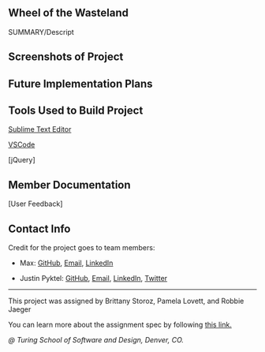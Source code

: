 ## Wheel of the Wasteland
SUMMARY/Descript

             
## Screenshots of Project

 

## Future Implementation Plans


## Tools Used to Build Project
[Sublime Text Editor](https://www.sublimetext.com/)

[VSCode](https://code.visualstudio.com/)

[jQuery]

## Member Documentation

[User Feedback]

## Contact Info
Credit for the project goes to team members:
- Max: [GitHub](),
              [Email](mailto:),
              [LinkedIn]()
              
- Justin Pyktel: [GitHub](https://github.com/SiimonStark), 
                [Email](mailto:SiimonStark@gmail.com),
                [LinkedIn](https://www.linkedin.com/in/justinpyktel/),
                [Twitter](https://twitter.com/SiimonStark)

---
This project was assigned by Brittany Storoz, Pamela Lovett, and Robbie Jaeger 

You can learn more about the assignment spec by following [this link.](http://frontend.turing.io/projects/module-2/game-time.html)

*@ Turing School of Software and Design, Denver, CO.*
